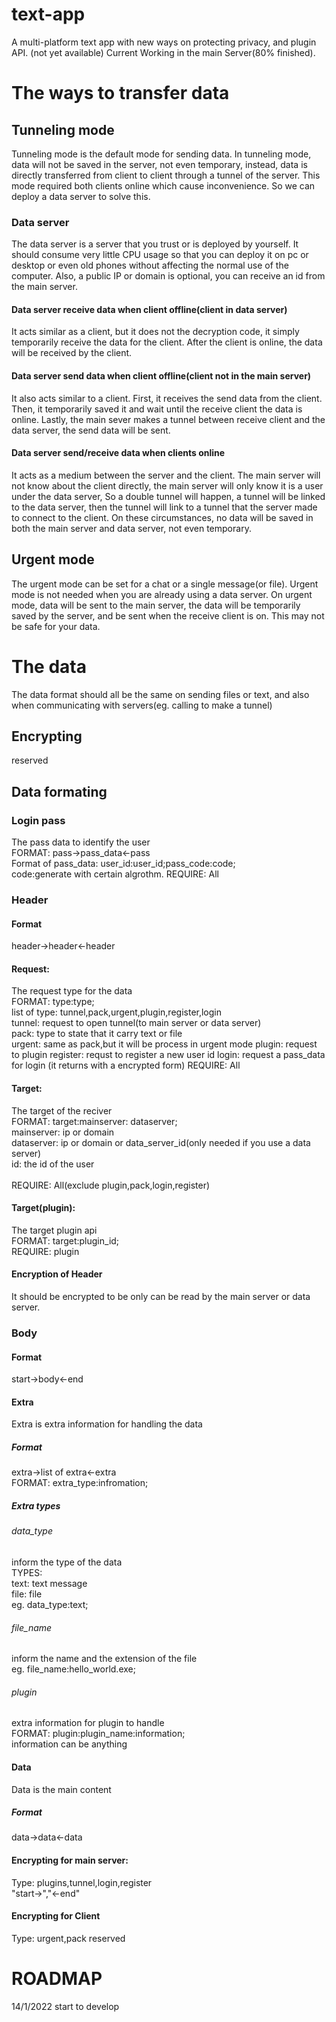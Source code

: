 # text-app
A multi-platform text app with new ways on protecting privacy, and plugin API. (not yet available)
Current Working in the main Server(80% finished).
# The ways to transfer data

## Tunneling mode
Tunneling mode is the default mode for sending data.
In tunneling mode, data will not be saved in the server, not even temporary,
instead, data is directly transferred from client to client through a tunnel of the server.
This mode required both clients online which cause inconvenience.
So we can deploy a data server to solve this.
### Data server
The data server is a server that you trust or is deployed by yourself.
It should consume very little CPU usage
so that you can deploy it on pc or desktop or even old phones without affecting the normal use of the computer.
Also, a public IP or domain is optional,
you can receive an id from the main server.

#### Data server receive data when client offline(client in data server)
It acts similar as a client,
but it does not the decryption code,
it simply temporarily receive the data for the client.
After the client is online,
the data will be received by the client.

#### Data server send data when client offline(client not in the main server)
It also acts similar to a client.
First,
it receives the send data from the client.
Then,
it temporarily saved it and wait until the receive client the data is online.
Lastly,
the main sever makes a tunnel between receive client and the data server,
the send data will be sent.

#### Data server send/receive data when clients online
It acts as a medium between the server and the client.
The main server will not know about the client directly,
the main server will only know it is a user under the data server,
So a double tunnel will happen,
a tunnel will be linked to the data server,
then the tunnel will link to a tunnel that the server made to connect to the client.
On these circumstances,
no data will be saved in both the main server and data server, not even temporary.

## Urgent mode
The urgent mode can be set for a chat or a single message(or file).
Urgent mode is not needed when you are already using a data server.
On urgent mode,
data will be sent to the main server,
the data will be temporarily saved by the server,
and be sent when the receive client is on.
This may not be safe for your data.

# The data
The data format should all be the same on sending files or text,
and also when communicating with servers(eg. calling to make a tunnel)

## Encrypting
reserved

## Data formating
### Login pass
The pass data to identify the user<br>
FORMAT: pass->pass_data<-pass<br>
Format of pass_data: user_id:user_id;pass_code:code;<br>
code:generate with certain algrothm.
REQUIRE: All
### Header
#### Format
header->header<-header
#### Request: 
The request type for the data<br>
FORMAT: type:type;<br>
list of type: tunnel,pack,urgent,plugin,register,login<br>
tunnel: request to open tunnel(to main server or data server)<br>
pack: type to state that it carry text or file<br>
urgent: same as pack,but it will be process in urgent mode
plugin: request to plugin
register: requst to register a new user id
login: request a pass_data for login
(it returns with a encrypted form)
REQUIRE: All

#### Target: 
The target of the reciver<br>
FORMAT: target:mainserver: dataserver;<br>
mainserver: ip or domain<br>
dataserver: ip or domain or data_server_id(only needed if you use a data server)<br>
id: the id of the user<br><br>
REQUIRE: All(exclude plugin,pack,login,register)

#### Target(plugin): 
The target plugin api<br>
FORMAT: target:plugin_id;<br>
REQUIRE: plugin

#### Encryption of Header
It should be encrypted to be only can be read by the main server or data server.

### Body

#### Format
start->body<-end
#### Extra
Extra is extra information for handling the data
##### Format
extra->list of extra<-extra<br>
FORMAT: extra_type:infromation;
##### Extra types
###### data_type
inform the type of the data<br>
TYPES:<br>
text: text message<br>
file: file<br>
eg. data_type:text;
###### file_name
inform the name and the extension of the file<br>
eg. file_name:hello_world.exe;
###### plugin
extra information for plugin to handle<br>
FORMAT: plugin:plugin_name:information;<br>
information can be anything
#### Data
Data is the main content<br>
##### Format
data->data<-data

#### Encrypting for main server: 
Type: plugins,tunnel,login,register<br>
"start->","<-end"
#### Encrypting for Client
Type: urgent,pack
reserved

# ROADMAP
14/1/2022 start to develop
